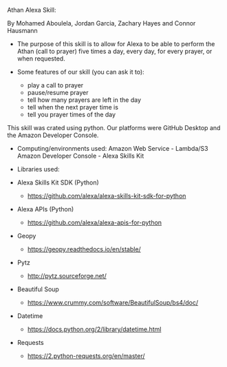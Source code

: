 Athan Alexa Skill:

By Mohamed Aboulela, Jordan Garcia, Zachary Hayes and Connor Hausmann

- The purpose of this skill is to allow for Alexa to be able to perform the Athan (call to prayer) five times a day, every day,
for every prayer, or when requested.

- Some features of our skill (you can ask it to):
  - play a call to prayer
  - pause/resume prayer
  - tell how many prayers are left in the day
  - tell when the next prayer time is
  - tell you prayer times of the day

This skill was crated using python. Our platforms were GitHub Desktop and the Amazon Developer Console.

- Computing/environments used:
    Amazon Web Service
      - Lambda/S3
    Amazon Developer Console
      - Alexa Skills Kit
  
  
 - Libraries used: 
 
  - Alexa Skills Kit SDK (Python)
    - https://github.com/alexa/alexa-skills-kit-sdk-for-python
  - Alexa APIs (Python)
    - https://github.com/alexa/alexa-apis-for-python
  - Geopy
    - https://geopy.readthedocs.io/en/stable/
  - Pytz
    - http://pytz.sourceforge.net/
  - Beautiful Soup
    - https://www.crummy.com/software/BeautifulSoup/bs4/doc/
  - Datetime
    - https://docs.python.org/2/library/datetime.html
  - Requests
    - https://2.python-requests.org/en/master/
